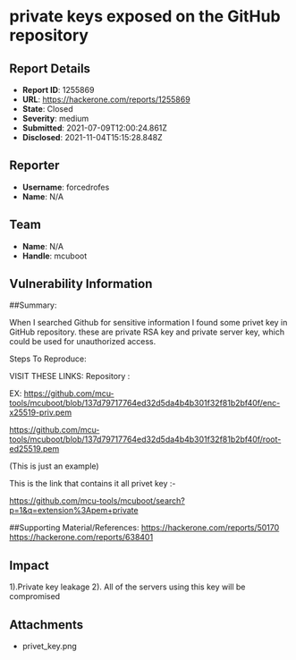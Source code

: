 # private keys exposed on the GitHub repository

## Report Details
- **Report ID**: 1255869
- **URL**: https://hackerone.com/reports/1255869
- **State**: Closed
- **Severity**: medium
- **Submitted**: 2021-07-09T12:00:24.861Z
- **Disclosed**: 2021-11-04T15:15:28.848Z

## Reporter
- **Username**: forcedrofes
- **Name**: N/A

## Team
- **Name**: N/A
- **Handle**: mcuboot

## Vulnerability Information
##Summary:

When I searched Github for sensitive information I found some privet key in GitHub repository.
these are private RSA key and private server key, which could be used for unauthorized access.

Steps To Reproduce:

VISIT THESE LINKS:
Repository :

EX:
https://github.com/mcu-tools/mcuboot/blob/137d79717764ed32d5da4b4b301f32f81b2bf40f/enc-x25519-priv.pem

https://github.com/mcu-tools/mcuboot/blob/137d79717764ed32d5da4b4b301f32f81b2bf40f/root-ed25519.pem

(This is just an example)

This is the link that contains it all privet key :-

https://github.com/mcu-tools/mcuboot/search?p=1&q=extension%3Apem+private

##Supporting Material/References:
https://hackerone.com/reports/50170
https://hackerone.com/reports/638401

## Impact

1).Private key leakage
2). All of the servers using this key will be compromised

## Attachments
- privet_key.png
